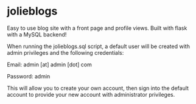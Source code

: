 # jolieblogs
Easy to use blog site with a front page and profile views. Built with flask with a MySQL backend!

When running the jolieblogs.sql script, a default user will be created with admin privileges and the following credentials:


Email: admin [at] admin [dot] com


Password: admin


This will allow you to create your own account, then sign into the default account to provide your new account with administrator privileges.
